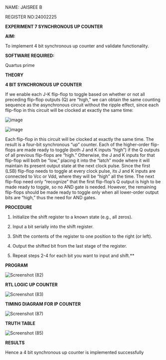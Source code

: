 
NAME: JAISREE B

REGISTER NO:24002225

**EXPERIMENT 7 SYNCHRONOUS UP COUNTER**

**AIM:**

To implement 4 bit synchronous up counter and validate functionality.

**SOFTWARE REQUIRED:**

Quartus prime

**THEORY**

**4 BIT SYNCHRONOUS UP COUNTER**

If we enable each J-K flip-flop to toggle based on whether or not all preceding flip-flop outputs (Q) are “high,” we can obtain the same counting sequence as the asynchronous circuit without the ripple effect, since each flip-flop in this circuit will be clocked at exactly the same time:

![image](https://github.com/naavaneetha/SYNCHRONOUS-UP-COUNTER/assets/154305477/d5db3fa0-e413-404c-b80e-b2f39d82e7e8)


![image](https://github.com/naavaneetha/SYNCHRONOUS-UP-COUNTER/assets/154305477/52cb61eb-d04b-442d-810c-31185a68410b)

Each flip-flop in this circuit will be clocked at exactly the same time.
The result is a four-bit synchronous “up” counter. Each of the higher-order flip-flops are made ready to toggle (both J and K inputs “high”) if the Q outputs of all previous flip-flops are “high.”
Otherwise, the J and K inputs for that flip-flop will both be “low,” placing it into the “latch” mode where it will maintain its present output state at the next clock pulse.
Since the first (LSB) flip-flop needs to toggle at every clock pulse, its J and K inputs are connected to Vcc or Vdd, where they will be “high” all the time.
The next flip-flop need only “recognize” that the first flip-flop’s Q output is high to be made ready to toggle, so no AND gate is needed.
However, the remaining flip-flops should be made ready to toggle only when all lower-order output bits are “high,” thus the need for AND gates.

**PROCEDURE**

1. Initialize the shift register to a known state (e.g., all zeros).

2. Input a bit serially into the shift register.

3. Shift the contents of the register to one position to the right (or left).

4. Output the shifted bit from the last stage of the register.

5. Repeat steps 2-4 for each bit you want to input and shift.**

**PROGRAM**

![Screenshot (82)](https://github.com/user-attachments/assets/be7081b6-fdf1-4796-b4e5-2cc9a8524751)


**RTL LOGIC UP COUNTER**

![Screenshot (83)](https://github.com/user-attachments/assets/ed330874-c39f-43fe-90fa-a5ff11b39de1)


**TIMING DIAGRAM FOR IP COUNTER**

![Screenshot (87)](https://github.com/user-attachments/assets/a9a5c3ae-f42d-4c8d-9a6e-77b452538ab5)


**TRUTH TABLE**

![Screenshot (85)](https://github.com/user-attachments/assets/8d3be2a8-b71e-40fa-91ae-44cc79a092ed)

**RESULTS**

Hence a 4 bit synchronous up counter is implemented successfully 
